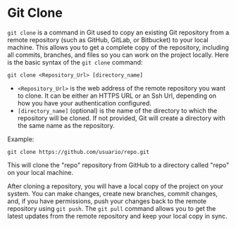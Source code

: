 # Git Clone

`git clone` is a command in Git used to copy an existing Git repository from a remote repository (such as GitHub, GitLab, or Bitbucket) to your local machine. This allows you to get a complete copy of the repository, including all commits, branches, and files so you can work on the project locally. Here is the basic syntax of the `git clone` command:

```shell
git clone <Repository_Url> [directory_name]
```

- `<Repository_Url>` is the web address of the remote repository you want to clone. It can be either an HTTPS URL or an Ssh Url, depending on how you have your authentication configured.
- `[directory_name]` (optional) is the name of the directory to which the repository will be cloned. If not provided, Git will create a directory with the same name as the repository.

Example:

```shell
git clone https://github.com/usuario/repo.git
```

This will clone the "repo" repository from GitHub to a directory called "repo" on your local machine.

After cloning a repository, you will have a local copy of the project on your system. You can make changes, create new branches, commit changes, and, if you have permissions, push your changes back to the remote repository using `git push`. The `git pull` command allows you to get the latest updates from the remote repository and keep your local copy in sync.
